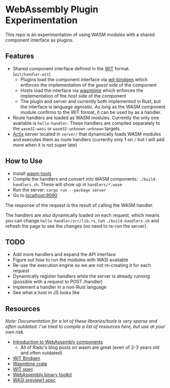 # WebAssembly Plugin Experimentation

This repo is an experimentation of using WASM modules with a shared component interface as plugins.

## Features

- Shared component interface defined in the [WIT](https://github.com/WebAssembly/component-model/blob/main/design/mvp/WIT.md) format. (`wit/handler.wit`)
  - Plugins load the component interface via [wit-bindgen](https://github.com/bytecodealliance/wit-bindgen) which enforces the implementation of the _guest_ side of the component
  - Hosts load the interface via [wasmtime](https://docs.rs/wasmtime/9.0.1/wasmtime/component/macro.bindgen.html) which enforces the implementation of the _host_ side of the component
  - The plugin and server and currently both implemented in Rust, but the interface is language agnostic. As long as the WASM component module confirms to the WIT format, it can be used by as a handler.
- Route handlers are loaded as WASM modules. Currently the only one available is `hello-handler`. These handlers are compiled separately to the `wasm32-wasi` or `wasm32-unknown-unknown` targets
- [Actix](https://actix.rs/) server located in `server/` that dynamically loads WASM modules and executes them as route handlers (currently only 1 on `/` but I will add more when it is not super late)

## How to Use

- Install [wasm-tools](https://github.com/bytecodealliance/wasm-tools)
- Compile the handlers and convert into WASM components: `./build-handlers.sh`. These will show up in `handlers/*.wasm`
- Run the server: `cargo run --package server`
- Go to [localhost:9090](http://localhost:9090)

The response of the request is the result of calling the WASM handler.

The handlers are also dynamically loaded on each request, which means you can change `hello-handler/src/lib.rs`, run `./build-handlers.sh` and refresh the page to see the changes (no need to re-run the server).

## TODO

- Add more handlers and expand the API interface
- Figure out how to run the modules with WASI available
- Re-use the execution engine so we are not re-creating it for each request
- Dynamically register handlers while the server is already running (possible with a request to POST /handler)
- Implement a handler in a non-Rust language
- See what a host in JS looks like

## Resources

_Note: Documentation for a lot of these libraries/tools is very sparse and often outdated. I've tried to compile a list of resources here, but use at your own risk._

- [Introduction to WebAssembly components](https://radu-matei.com/blog/intro-wasm-components/)
  - All of Radu's blog posts on wasm are great (even of 2-3 years old and often outdated)
- [WIT Bindgen](https://github.com/bytecodealliance/wit-bindgen)
- [Wasmtime crate](https://docs.rs/wasmtime/latest/wasmtime/index.html)
- [WIT spec](https://github.com/WebAssembly/component-model/blob/main/design/mvp/WIT.md)
- [WebAssembly binary toolkit](https://github.com/WebAssembly/wabt)
- [WASI preview1 spec](https://github.com/WebAssembly/WASI/blob/main/legacy/preview1/docs.md)
